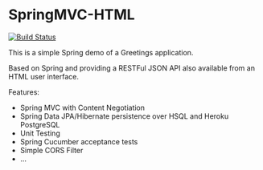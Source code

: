 SpringMVC-HTML
==============

[![Build Status](https://travis-ci.org/rogargon/springmvc-html.svg?branch=master)](https://travis-ci.org/rogargon/springmvc-html)

This is a simple Spring demo of a Greetings application.

Based on Spring and providing a RESTFul JSON API also available from an HTML user interface. 

Features:

* Spring MVC with Content Negotiation
* Spring Data JPA/Hibernate persistence over HSQL and Heroku PostgreSQL
* Unit Testing
* Spring Cucumber acceptance tests
* Simple CORS Filter
* ...
